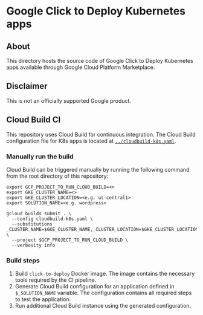 # Google Click to Deploy Kubernetes apps

## About

This directory hosts the source code of Google Click to Deploy Kubernetes apps
available through Google Cloud Platform Marketplace.

## Disclaimer

This is not an officially supported Google product.

## Cloud Build CI

This repository uses Cloud Build for continuous integration. The Cloud Build
configuration file for K8s apps is located at
[`../cloudbuild-k8s.yaml`](../cloudbuild-k8s.yaml).

### Manually run the build

Cloud Build can be triggered manually by running the following command from the
root directory of this repository:

```shell
export GCP_PROJECT_TO_RUN_CLOUD_BUILD=<>
export GKE_CLUSTER_NAME=<>
export GKE_CLUSTER_LOCATION=<e.g. us-central1>
export SOLUTION_NAME=<e.g. wordpress>

gcloud builds submit . \
  --config cloudbuild-k8s.yaml \
  --substitutions _CLUSTER_NAME=$GKE_CLUSTER_NAME,_CLUSTER_LOCATION=$GKE_CLUSTER_LOCATION,_SOLUTION_NAME=$SOLUTION_NAME \
  --project $GCP_PROJECT_TO_RUN_CLOUD_BUILD \
  --verbosity info
```

### Build steps

1.  Build `click-to-deploy` Docker image. The image contains the necessary tools
    required by the CI pipeline.
1.  Generate Cloud Build configuration for an application defined in
    `$_SOLUTION_NAME` variable. The configuration contains all required steps to
    test the application.
1.  Run additional Cloud Build instance using the generated configuration.

